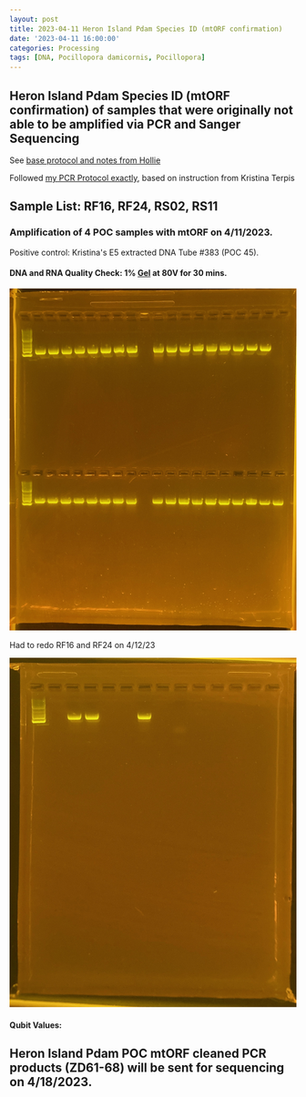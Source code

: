 ```yaml
---
layout: post
title: 2023-04-11 Heron Island Pdam Species ID (mtORF confirmation)
date: '2023-04-11 16:00:00'
categories: Processing
tags: [DNA, Pocillopora damicornis, Pocillopora]
---
```


## Heron Island Pdam Species ID (mtORF confirmation) of samples that were originally not able to be amplified via PCR and Sanger Sequencing

See [base protocol and notes from Hollie](https://github.com/zdellaert/ZD_Putnam_Lab_Notebook/blob/master/protocols/SpeciesID-via-PCR-Sanger-Sequencing.md)

Followed [my PCR Protocol exactly](https://zdellaert.github.io/ZD_Putnam_Lab_Notebook/PCR-Protocol), based on instruction from Kristina Terpis

## Sample List: RF16, RF24, RS02, RS11


### Amplification of 4 POC samples with mtORF on 4/11/2023.

Positive control: Kristina's E5 extracted DNA Tube #383 (POC 45).

#### DNA and RNA Quality Check: 1% [Gel](https://zdellaert.github.io/ZD_Putnam_Lab_Notebook/Gel-Protocol/) at 80V for 30 mins.

![2023-04-11-gel.JPG](https://github.com/zdellaert/ZD_Putnam_Lab_Notebook/blob/master/images/gels/2023-04-11-gel.JPG?raw=true)

Had to redo RF16 and RF24 on 4/12/23

![2023-04-12-gel.JPG](https://github.com/zdellaert/ZD_Putnam_Lab_Notebook/blob/master/images/gels/2023-04-12-gel.JPG?raw=true)

#### Qubit Values:




## Heron Island Pdam POC mtORF cleaned PCR products (ZD61-68) will be sent for sequencing on 4/18/2023.
